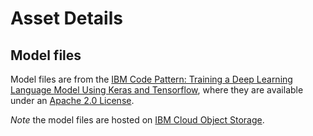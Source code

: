 # Asset Details

## Model files

Model files are from the [IBM Code Pattern: Training a Deep Learning Language Model Using Keras and Tensorflow](https://github.com/IBM/deep-learning-language-model), where they are available under an [Apache 2.0 License](https://www.apache.org/licenses/LICENSE-2.0).

_Note_ the model files are hosted on [IBM Cloud Object Storage](https://max-assets.s3.us.cloud-object-storage.appdomain.cloud/review-text-generator/1.0/assets.tar.gz).
